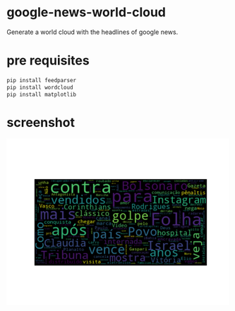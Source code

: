 # google-news-world-cloud 

Generate a world cloud with the headlines of google news.

# pre requisites

```
pip install feedparser
pip install wordcloud
pip install matplotlib
```

# screenshot

![word cloud](world_cloud.png)
